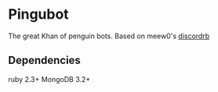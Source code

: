 # Pingubot
The great Khan of penguin bots.
Based on meew0's [discordrb](https://github.com/meew0/discordrb)

## Dependencies
ruby 2.3+
MongoDB 3.2+

